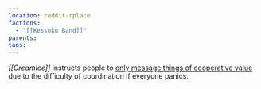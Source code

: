 ```yaml
---
location: reddit-rplace
factions:
  - "[[Kessoku Band]]"
parents: 
tags: 
---
```

*[[CreamIce]]* instructs people to [only message things of cooperative value](https://discord.com/channels/1093664259273130084/1131230952119615600/1131577837539840110) due to the difficulty of coordination if everyone panics.
